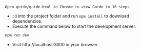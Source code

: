 ``` Open guide/guide.html in Chrome to view Guide in 10 steps ```


- `cd` into the project folder and run `npm install` to download dependencies.
- Execute the command below to start the development server:

```bash
npm run dev
```

- Visit http://localhost:3000 in your browser.
